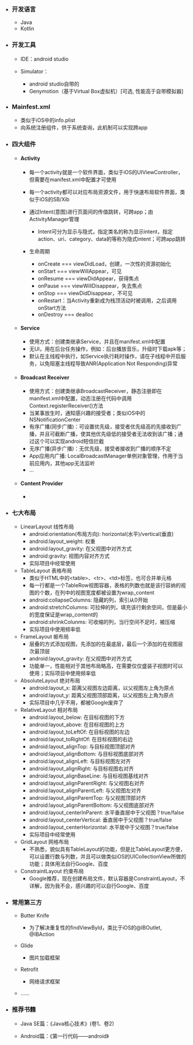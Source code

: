 - ### 开发语言

  - Java
  - Kotlin

- ### 开发工具

  - IDE：android studio

  - Simulator：
    - android studio自带的
    - Genymotion（基于Virtual Box虚拟机）[可选, 性能高于自带模拟器]

- ### Mainfest.xml

  - 类似于iOS中的info.plist
  - 向系统注册组件，供于系统查询，此机制可以实现跨app

- ### 四大组件

  - #### Activity

    - 每一个activity就是一个软件界面，类似于iOS的UIViewController，但需要在manifest.xml中配置才可使用

    - 每一个activity都可以对应布局资源文件，用于快速布局软件界面，类似于iOS的SB/Xib

    - 通过Intent(意图)进行页面间的传值跳转，可跨app；由ActivityManager管理
      - Intent可分为显示与隐式，指定类名的称为显示intent，指定action、uri、category、data的等称为隐式intent；可跨app跳转
    - 生命周期
      - onCreate	=== viewDidLoad，创建，一次性的资源初始化
      - onStart === viewWillAppear，可见
      - onResume === viewDidAppear，获得焦点
      - onPause === viewWillDisappear，失去焦点
      - onStop === viewDidDisappear，不可见
      - onRestart：当Activity重新成为栈顶活动时被调用，之后调用onStart方法
      - onDestroy === dealloc

  - #### Service

    - 使用方式：创建类继承Service，并且在manifest.xml中配置
    - 无UI，用在后台任务操作，例如：后台播放音乐，升级时下载apk等；
    - 默认在主线程中执行，如Service执行耗时操作，请在子线程中开启服务，以免阻塞主线程导致ANR(Application Not Responding)异常

  - #### Broadcast Receiver

    - 使用方式：创建类继承BroadcastReceiver，静态注册即在manifest.xml中配置，动态注册在代码中调用Context.registerReceiver()方法
    - 当某事放生时，通知感兴趣的接受者；类似iOS中的NSNotificationCenter
    - 有序广播(同步广播)：可设置优先级，接受者优先级高的先接收到广播，并且可截断广播，使其他优先级低的接受者无法收到该广播；通过这个可以实现android短信拦截
    - 无序广播(异步广播)：无优先级，接受者接收到广播的顺序不定
    - App应用内广播: LocalBroadcastManager单例对象管理，作用于当前应用内，其他app无法监听
    - ...

  - #### Content Provider

    - 

- ### 七大布局

  - LinearLayout 线性布局
    - android:orientation(布局方向): horizontal(水平)/vertical(垂直)
    - android:layout_weight: 权重
    - android:layout_gravity: 在父视图中对齐方式
    - android:gravity: 视图内容对齐方式
    - 实际项目中经常使用
  - TableLayout 表格布局
    - 类似于HTML中的\<table\>、\<tr\>、\<td\>标签，也可合并单元格
    - 每一行都是一个TableRow视图容器，表格的列数也就是该行容纳的视图的个数，在列中的视图宽度都被设置为wrap_content
    - android:collapseColumns: 隐藏的列，索引从0开始
    - android:stretchColumns: 可拉伸的列，填充该行剩余空间，但是最小的宽度保证是wrap_content的
    - android:shrinkColunms: 可收缩的列，当行空间不足时，被压缩
    - 实际项目中使用频率低
  - FrameLayout 帪布局
    - 层叠的方式添加视图，先添加的在最底层，最后一个添加的在视图层次最顶层
    - android:layout_gravity: 在父视图中对齐方式
    - 功能单一，性能相对于其他布局略高，在需要仅仅盛装子视图时可以使用；实际项目中使用频率低
  - AbsoluteLayout 绝对布局
    - android:layout_x: 距离父视图左边距离，以父视图左上角为原点
    - android:layout_y: 距离父视图顶部距离，以父视图左上角为原点
    - 实际项目中几乎不用，都被Google废弃了
  - RelativeLayout 相对布局
    - android:layout_below: 在目标视图的下方
    - android:layout_above: 在目标视图的上方
    - android:layout_toLeftOf: 在目标视图的左边
    - android:layout_toRightOf: 在目标视图的右边
    - android:layout_alignTop: 与目标视图顶部对齐
    - android:layout_alignBottom: 与目标视图底部对齐
    - android:layout_alignLeft: 与目标视图左对齐
    - android:layout_alignRight: 与目标视图右对齐
    - android:layout_alignBaseLine: 与目标视图基线对齐
    - android:layout_alignParentRight: 与父视图右对齐
    - android:layout_alignParentLeft: 与父视图左对齐
    - android:layout_alignParentTop: 与父视图顶部对齐
    - android:layout_alignParentBottom: 与父视图底部对齐
    - android:layout_centerInParent: 水平垂直居中于父视图？true/false
    - android:layout_centerVertical: 垂直居中于父视图？true/false
    - android:layout_centerHorizontal: 水平居中于父视图？true/false
    - 实际项目中经常使用
  - GridLayout 网格布局
    - 不熟悉，貌似具有TableLayout的功能，但是比TableLayout更方便，可以设置行数与列数，并且可以做类似iOS的UICollectionView所做的功能；具体用法自行Google、百度
  - ConstraintLayout 约束布局
    - Google推荐，现在创建布局文件，默认容器是ConstraintLayout，不详解，因为我不会，感兴趣的可以自行Google、百度

- ### 常用第三方

  - Butter Knife

    - 为了解决重复性的findViewById，类比于iOS的@IBOutlet, @IBAction
  - Glide

    - 图片加载框架
  - Retrofit

    - 网络请求框架
  - ……

- ### 推荐书籍

  - Java SE篇：《Java核心技术》(卷1、卷2)

  - Android篇：《第一行代码——android》

